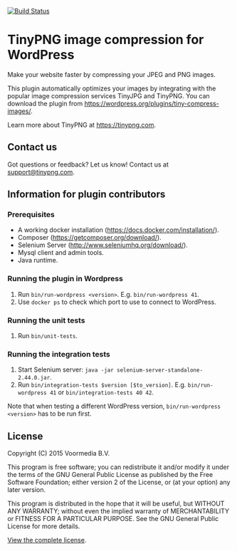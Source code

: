 [<img src="https://travis-ci.org/tinify/wordpress-plugin.svg?branch=master" alt="Build Status">](https://travis-ci.org/tinify/wordpress-plugin)

# TinyPNG image compression for WordPress
Make your website faster by compressing your JPEG and PNG images.

This plugin automatically optimizes your images by integrating with the popular image compression services TinyJPG and TinyPNG. You can download the plugin from https://wordpress.org/plugins/tiny-compress-images/.

Learn more about TinyPNG at https://tinypng.com.

## Contact us
Got questions or feedback? Let us know! Contact us at support@tinypng.com.

## Information for plugin contributors

### Prerequisites
* A working docker installation (https://docs.docker.com/installation/).
* Composer (https://getcomposer.org/download/).
* Selenium Server (http://www.seleniumhq.org/download/).
* Mysql client and admin tools.
* Java runtime.

### Running the plugin in Wordpress
1. Run `bin/run-wordpress <version>`. E.g. `bin/run-wordpress 41`.
2. Use `docker ps` to check which port to use to connect to WordPress.

### Running the unit tests
1. Run `bin/unit-tests`.

### Running the integration tests
1. Start Selenium server: `java -jar selenium-server-standalone-2.44.0.jar`.
2. Run `bin/integration-tests $version [$to_version]`. E.g. `bin/run-wordpress 41` or `bin/integration-tests 40 42`.

Note that when testing a different WordPress version, `bin/run-wordpress <version>` has to be run first.

## License
Copyright (C) 2015 Voormedia B.V.

This program is free software; you can redistribute it and/or modify
it under the terms of the GNU General Public License as published by
the Free Software Foundation; either version 2 of the License, or
(at your option) any later version.

This program is distributed in the hope that it will be useful,
but WITHOUT ANY WARRANTY; without even the implied warranty of
MERCHANTABILITY or FITNESS FOR A PARTICULAR PURPOSE.  See the
GNU General Public License for more details.

[View the complete license](LICENSE).
